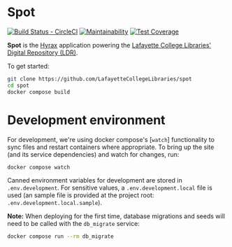 Spot
====

[![Build Status - CircleCI](https://circleci.com/gh/LafayetteCollegeLibraries/spot/tree/primary.svg?style=svg)](https://circleci.com/gh/LafayetteCollegeLibraries/spot/tree/primary)
[![Maintainability](https://api.codeclimate.com/v1/badges/41507959fedd0b4c973f/maintainability)](https://codeclimate.com/github/LafayetteCollegeLibraries/spot/maintainability)
[![Test Coverage](https://api.codeclimate.com/v1/badges/41507959fedd0b4c973f/test_coverage)](https://codeclimate.com/github/LafayetteCollegeLibraries/spot/test_coverage)

**Spot** is the [Hyrax] application powering the [Lafayette College Libraries' Digital Repository (LDR)].

To get started:

```bash
git clone https://github.com/LafayetteCollegeLibraries/spot
cd spot
docker compose build
```

# Development environment

For development, we're using docker compose's [`watch`] functionality
to sync files and restart containers where appropriate. To bring up
the site (and its service dependencies) and watch for changes, run:

```bash
docker compose watch
```

Canned environment variables for development are stored in `.env.development`.
For sensitive values, a `.env.development.local` file is used (an sample file
is provided at the project root: `.env.development.local.sample`).

**Note:** When deploying for the first time, database migrations and seeds will
need to be called with the `db_migrate` service:

```bash
docker compose run --rm db_migrate
```


[Hyrax]: https://hyrax.samvera.org
[Lafayette College Libraries' Digital Repository (LDR)]: https://ldr.lafayette.edu

